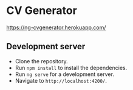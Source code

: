 # CV Generator

https://ng-cvgenerator.herokuapp.com/

## Development server

- Clone the repository.
- Run `npm install` to install the dependencies.
- Run `ng serve` for a development server. 
- Navigate to `http://localhost:4200/`.
